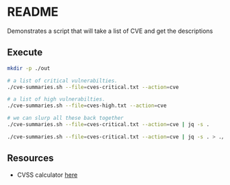 # README

Demonstrates a script that will take a list of CVE and get the descriptions  

## Execute

```sh
mkdir -p ./out 

# a list of critical vulnerabilties.
./cve-summaries.sh --file=cves-critical.txt --action=cve 

# a list of high vulnerabilties.
./cve-summaries.sh --file=cves-high.txt --action=cve 

```

```sh
# we can slurp all these back together
./cve-summaries.sh --file=cves-critical.txt --action=cve | jq -s . 

./cve-summaries.sh --file=cves-critical.txt --action=cve | jq -s . > ./out/critical.json 
```

## Resources

* CVSS calculator [here](https://www.first.org/cvss/calculator/3.0)
